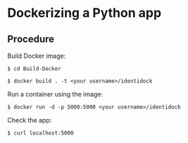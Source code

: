 # Dockerizing a Python app

## Procedure

Build Docker image:

```
$ cd Build-Docker

$ docker build . -t <your username>/identidock
```

Run a container using the image:
```
$ docker run -d -p 5000:5000 <your username>/identidock
```

Check the app:
```
$ curl localhost:5000
 ```
